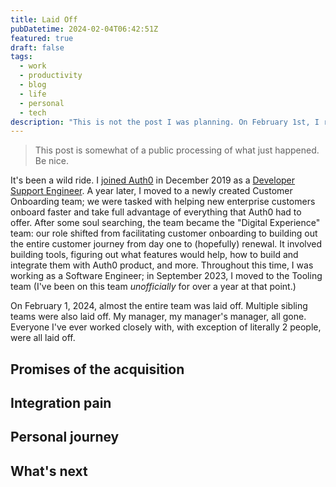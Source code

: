 ```yaml
---
title: Laid Off
pubDatetime: 2024-02-04T06:42:51Z
featured: true
draft: false
tags:
  - work
  - productivity
  - blog
  - life
  - personal
  - tech
description: "This is not the post I was planning. On February 1st, I recieved an email stating that I'm one of 400 people being laid off by Okta. It took Okta almost 3 years to realize that they have no clue what to do with a competitor they acquired for 6.5 billion dollars."
---
```


> This post is somewhat of a public processing of what just happened. Be nice.

It's been a wild ride. I [joined Auth0](/blog/new-job-auth0) in December 2019 as a [Developer Support Engineer](/blog/developer-support-observations). A year later, I moved to a newly created Customer Onboarding team; we were tasked with helping new enterprise customers onboard faster and take full advantage of everything that Auth0 had to offer. After some soul searching, the team became the "Digital Experience" team: our role shifted from facilitating customer onboarding to building out the entire customer journey from day one to (hopefully) renewal. It involved building tools, figuring out what features would help, how to build and integrate them with Auth0 product, and more. Throughout this time, I was working as a Software Engineer; in September 2023, I moved to the Tooling team (I've been on this team _unofficially_ for over a year at that point.) 

On February 1, 2024, almost the entire team was laid off. Multiple sibling teams were also laid off. My manager, my manager's manager, all gone. Everyone I've ever worked closely with, with exception of literally 2 people, were all laid off. 

## Promises of the acquisition

## Integration pain

## Personal journey

## What's next
